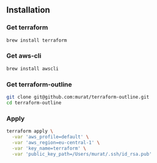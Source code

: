 ## Installation

### Get terraform

```bash
brew install terraform
```

### Get aws-cli

```bash
brew install awscli
```

### Get terraform-outline

```bash
git clone git@github.com:murat/terraform-outline.git
cd terraform-outline
```

### Apply

```bash
terraform apply \
  -var 'aws_profile=default' \
  -var 'aws_region=eu-central-1' \
  -var 'key_name=terraform' \
  -var 'public_key_path=/Users/murat/.ssh/id_rsa.pub'
```
